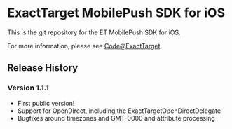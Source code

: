 # ExactTarget MobilePush SDK for iOS

This is the git repository for the ET MobilePush SDK for iOS. 

For more information, please see [Code@ExactTarget](http://code.exacttarget.com).

## Release History

### Version 1.1.1

* First public version!
* Support for OpenDirect, including the ExactTargetOpenDirectDelegate
* Bugfixes around timezones and GMT-0000 and attribute processing